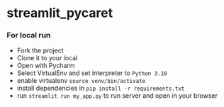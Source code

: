 # streamlit_pycaret

### For local run

* Fork the project
* Clone it to your local
* Open with Pycharm
* Select VirtualEnv and set interpreter to `Python 3.10`
* enable virtualenv `source venv/bin/activate`
* install dependencies in `pip install -r requirements.txt`
* run `streamlit run my_app.py` to run server and open in your browser
